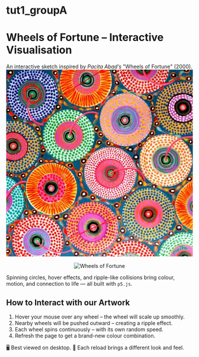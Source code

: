 # tut1_groupA
# Wheels of Fortune – Interactive Visualisation

An interactive sketch inspired by *Pacita Abad’s* "Wheels of Fortune" (2000).
![Wheelsoffortune](9103-FinalAssignment/libraries/image/wheelsoffortune.jpg)
<p align="center">
  <img src="TUT1_GROUPA/9103-FinalAssignment/libraries/image/pacita-abad-wheels-of-fortune.jpg" alt="Wheels of Fortune" width="400">
</p>

Spinning circles, hover effects, and ripple-like collisions bring colour, motion, and connection to life — all built with `p5.js`.

## How to Interact with our Artwork
1.	Hover your mouse over any wheel – the wheel will scale up smoothly.
2.	Nearby wheels will be pushed outward – creating a ripple effect.
3.	Each wheel spins continuously – with its own random speed.
4.	Refresh the page to get a brand-new colour combination.

🖥️ Best viewed on desktop.
🎨 Each reload brings a different look and feel.